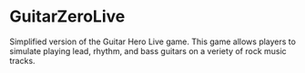 # GuitarZeroLive
Simplified version of the Guitar Hero Live game. This game allows players to simulate playing lead, rhythm, and bass guitars on a veriety of rock music tracks. 
